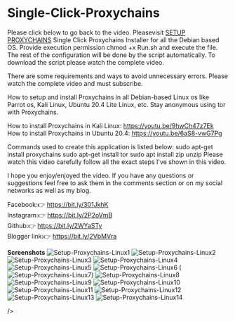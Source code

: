 # Single-Click-Proxychains
Please click below to go back to the video.
Pleasevisit
<a href="https://youtu.be/ovZ4dh1SThI">SETUP PROXYCHAINS</a>
Single Click Proxychains Installer for all the Debian based OS. Provide execution permission chmod +x Run.sh and execute the file. The rest of the configuration will be done by the script automatically. To download the script please watch the complete video. 

There are some requirements and ways to avoid unnecessary errors. Please watch the complete video and must subscribe.

How to setup and install Proxychains in all Debian-based Linux os like Parrot os, Kali Linux, Ubuntu 20.4 Lite Linux, etc. Stay anonymous using tor with Proxychains. 
 
How to install Proxychains in Kali Linux: https://youtu.be/9hwCh47z7Ek
<BR />
How to install Proxychains in Ubuntu 20.4: https://youtu.be/6aS8-vwG7Pg

Commands used to create this application is listed below:
sudo apt-get install proxychains
sudo apt-get install tor
sudo apt install zip unzip
Please watch this video carefully follow all the exact steps I've shown in this video. 

I hope you enjoy/enjoyed the video. If you have any questions or suggestions feel free to ask them in the comments section or on my social networks as well as my blog.

Facebook:👉 https://bit.ly/301JkhK <BR />
Instagram:👉 https://bit.ly/2P2oVmB <BR />
Github:👉 https://bit.ly/2WYaSTy <BR />
Blogger link:👉 https://bit.ly/2VbMVra 

**Screenshots**
![Setup-Proxychains-Linux1](https://user-images.githubusercontent.com/59799893/103418039-29f3ba00-4bb3-11eb-8e86-48d294066ddd.png)
![Setup-Proxychains-Linux2](https://user-images.githubusercontent.com/59799893/103418045-2b24e700-4bb3-11eb-96ff-d035461dd965.png)
![Setup-Proxychains-Linux3](https://user-images.githubusercontent.com/59799893/103418046-2c561400-4bb3-11eb-8fb8-0af272e156aa.png)
![Setup-Proxychains-Linux4](https://user-images.githubusercontent.com/59799893/103418048-2d874100-4bb3-11eb-8ed7-2a60da8c44c9.png)
![Setup-Proxychains-Linux5](https://user-images.githubusercontent.com/59799893/103418050-2e1fd780-4bb3-11eb-9d8e-1c18be5cc26b.png)
![Setup-Proxychains-Linux6](https://user-images.githubusercontent.com/59799893/103418052-2f510480-4bb3-11eb-9cee-fb70d1e65df8.png)
(![Setup-Proxychains-Linux7](https://user-images.githubusercontent.com/59799893/103418053-30823180-4bb3-11eb-8bbd-301d2edd2209.png))
![Setup-Proxychains-Linux8](https://user-images.githubusercontent.com/59799893/103418054-31b35e80-4bb3-11eb-9301-bd520570c740.png)
![Setup-Proxychains-Linux9](https://user-images.githubusercontent.com/59799893/103418056-32e48b80-4bb3-11eb-94ed-ad118d734e18.png)
![Setup-Proxychains-Linux10](https://user-images.githubusercontent.com/59799893/103418057-3415b880-4bb3-11eb-8118-1e963a87321e.png)
![Setup-Proxychains-Linux11](https://user-images.githubusercontent.com/59799893/103418060-3546e580-4bb3-11eb-919b-269fde84b270.png)
![Setup-Proxychains-Linux12](https://user-images.githubusercontent.com/59799893/103418064-36781280-4bb3-11eb-9847-77f42afac9ea.png)
![Setup-Proxychains-Linux13](https://user-images.githubusercontent.com/59799893/103418067-37a93f80-4bb3-11eb-905e-1373fc2ef9cb.png)
![Setup-Proxychains-Linux14](https://user-images.githubusercontent.com/59799893/103418072-38da6c80-4bb3-11eb-9b6c-bd833fca8bad.png)











/>


